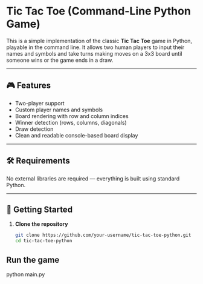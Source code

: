 # Tic Tac Toe (Command-Line Python Game)

This is a simple implementation of the classic **Tic Tac Toe** game in Python, playable in the command line. It allows two human players to input their names and symbols and take turns making moves on a 3x3 board until someone wins or the game ends in a draw.

---

## 🎮 Features

- Two-player support
- Custom player names and symbols
- Board rendering with row and column indices
- Winner detection (rows, columns, diagonals)
- Draw detection
- Clean and readable console-based board display

---

## 🛠️ Requirements

No external libraries are required — everything is built using standard Python.

---

## 🚀 Getting Started

1. **Clone the repository**

   ```bash
   git clone https://github.com/your-username/tic-tac-toe-python.git
   cd tic-tac-toe-python

## Run the game
python main.py
